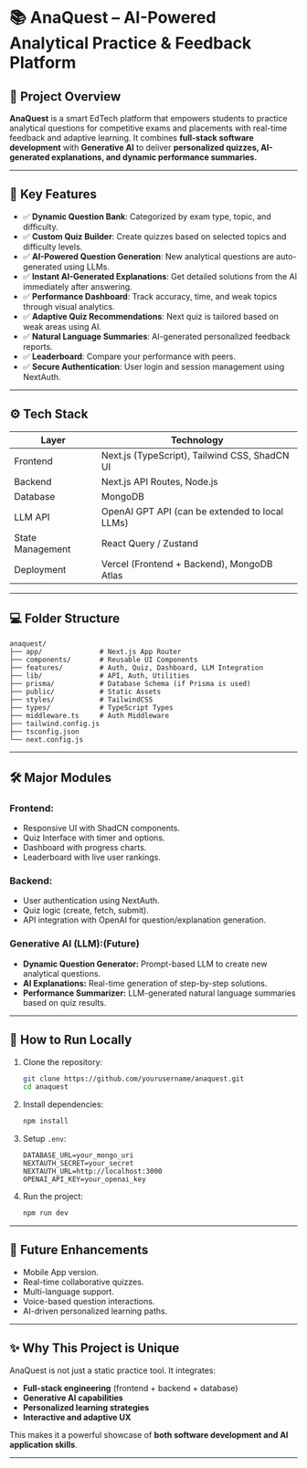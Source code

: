 # 📚 AnaQuest – AI-Powered Analytical Practice & Feedback Platform

## 🚀 Project Overview

**AnaQuest** is a smart EdTech platform that empowers students to practice analytical questions for competitive exams and placements with real-time feedback and adaptive learning. It combines **full-stack software development** with **Generative AI** to deliver **personalized quizzes, AI-generated explanations, and dynamic performance summaries.**

---

## 🌟 Key Features

* ✅ **Dynamic Question Bank**: Categorized by exam type, topic, and difficulty.
* ✅ **Custom Quiz Builder**: Create quizzes based on selected topics and difficulty levels.
* ✅ **AI-Powered Question Generation**: New analytical questions are auto-generated using LLMs.
* ✅ **Instant AI-Generated Explanations**: Get detailed solutions from the AI immediately after answering.
* ✅ **Performance Dashboard**: Track accuracy, time, and weak topics through visual analytics.
* ✅ **Adaptive Quiz Recommendations**: Next quiz is tailored based on weak areas using AI.
* ✅ **Natural Language Summaries**: AI-generated personalized feedback reports.
* ✅ **Leaderboard**: Compare your performance with peers.
* ✅ **Secure Authentication**: User login and session management using NextAuth.

---

## ⚙️ Tech Stack

| Layer            | Technology                                     |
| ---------------- | ---------------------------------------------- |
| Frontend         | Next.js (TypeScript), Tailwind CSS, ShadCN UI  |
| Backend          | Next.js API Routes, Node.js     |
| Database         | MongoDB                    |
| LLM API          | OpenAI GPT API (can be extended to local LLMs) |
| State Management | React Query / Zustand                          |
| Deployment       | Vercel (Frontend + Backend), MongoDB Atlas     |

---

## 💻 Folder Structure

```
anaquest/
├── app/              # Next.js App Router
├── components/       # Reusable UI Components
├── features/         # Auth, Quiz, Dashboard, LLM Integration
├── lib/              # API, Auth, Utilities
├── prisma/           # Database Schema (if Prisma is used)
├── public/           # Static Assets
├── styles/           # TailwindCSS
├── types/            # TypeScript Types
├── middleware.ts     # Auth Middleware
├── tailwind.config.js
├── tsconfig.json
└── next.config.js
```

---

## 🛠️ Major Modules

### Frontend:

* Responsive UI with ShadCN components.
* Quiz Interface with timer and options.
* Dashboard with progress charts.
* Leaderboard with live user rankings.

### Backend:

* User authentication using NextAuth.
* Quiz logic (create, fetch, submit).
* API integration with OpenAI for question/explanation generation.

### Generative AI (LLM):(Future)

* **Dynamic Question Generator:** Prompt-based LLM to create new analytical questions.
* **AI Explanations:** Real-time generation of step-by-step solutions.
* **Performance Summarizer:** LLM-generated natural language summaries based on quiz results.

---



## 🚀 How to Run Locally

1. Clone the repository:

   ```bash
   git clone https://github.com/yourusername/anaquest.git
   cd anaquest
   ```
2. Install dependencies:

   ```bash
   npm install
   ```
3. Setup `.env`:

   ```
   DATABASE_URL=your_mongo_uri
   NEXTAUTH_SECRET=your_secret
   NEXTAUTH_URL=http://localhost:3000
   OPENAI_API_KEY=your_openai_key
   ```
4. Run the project:

   ```bash
   npm run dev
   ```

---

## 📢 Future Enhancements

* Mobile App version.
* Real-time collaborative quizzes.
* Multi-language support.
* Voice-based question interactions.
* AI-driven personalized learning paths.

---

## ✨ Why This Project is Unique

AnaQuest is not just a static practice tool. It integrates:

* **Full-stack engineering** (frontend + backend + database)
* **Generative AI capabilities**
* **Personalized learning strategies**
* **Interactive and adaptive UX**

This makes it a powerful showcase of **both software development and AI application skills**.

---

